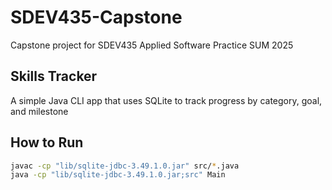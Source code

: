 # SDEV435-Capstone
Capstone project for SDEV435 Applied Software Practice SUM 2025

## Skills Tracker
A simple Java CLI app that uses SQLite to track progress by category, goal, and milestone

## How to Run
```bash
javac -cp "lib/sqlite-jdbc-3.49.1.0.jar" src/*.java
java -cp "lib/sqlite-jdbc-3.49.1.0.jar;src" Main

